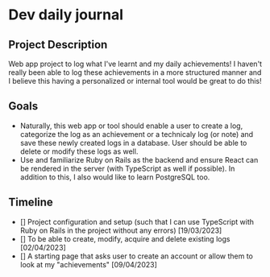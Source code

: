 # Dev daily journal
## Project Description
Web app project to log what I've learnt and my daily achievements! I haven't really been able to log these achievements in a more structured manner and I believe this having a personalized or internal tool would be great to do this!

## Goals
- Naturally, this web app or tool should enable a user to create a log, categorize the log as an achievement or a technicaly log (or note) and save these newly created logs in a database. User should be able to delete or modify these logs as well.
- Use and familiarize Ruby on Rails as the backend and ensure React can be rendered in the server (with TypeScript as well if possible). In addition to this, I also would like to learn PostgreSQL too.

## Timeline
- [] Project configuration and setup (such that I can use TypeScript with Ruby on Rails in the project without any errors) [19/03/2023]
- [] To be able to create, modify, acquire and delete existing logs [02/04/2023]
- [] A starting page that asks user to create an account or allow them to look at my "achievements" [09/04/2023]
